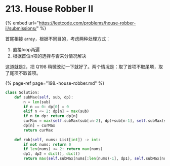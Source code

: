 # 213. House Robber II

{% embed url="https://leetcode.com/problems/house-robber-ii/submissions/" %}

首尾相接 array，根据不同目的，考虑两种处理方式：

1. 直接loop两遍
2. 根据首位n项的选择与否来分情况解决

这道就是2，把 Q198 稍微改动一下就好了。两个情况是：取了首项不取尾项，取了尾项不取首项。

{% page-ref page="198.-house-robber.md" %}



```python
class Solution:
    def subMax(self, sub, dp):
        n = len(sub)
        if n == 0: dp[0] = 0
        elif n <= 2: dp[n] = max(sub)
        if n in dp: return dp[n]
        curMax = max(self.subMax(sub[:n-2], dp)+sub[n-1], self.subMax(sub[:n-1], dp))
        dp[n] = curMax
        return curMax    
    
    def rob(self, nums: List[int]) -> int:
        if not nums: return 0
        if len(nums) <= 2: return max(nums)
        dp1, dp2 = dict(), dict()
        return max(self.subMax(nums[:len(nums)-1], dp1), self.subMax(nums[1:], dp2))
```

